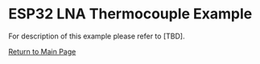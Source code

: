 # ESP32 LNA Thermocouple Example

For description of this example please refer to [TBD].


[Return to Main Page](../README.md)
